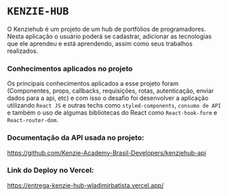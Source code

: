 # `KENZIE-HUB`

O Kenziehub é um projeto de um hub de portfólios de programadores. Nesta aplicação o usuário poderá se cadastrar, adicionar as tecnologias que ele aprendeu e está aprendendo, assim como seus trabalhos realizados.

### Conhecimentos aplicados no projeto

Os principais conhecimentos aplicados a esse projeto foram (Componentes, props, callbacks, requisições, rotas, autenticação, enviar dados para a api, etc) e com isso o desafio foi desenvolver a aplicação utilizando `React JS` e outras techs como `styled-components`, `consumo de API` e também o uso de algumas bibliotecas do React como `React-hook-form` e `React-router-dom`.

### Documentação da API usada no projeto: 
https://github.com/Kenzie-Academy-Brasil-Developers/kenziehub-api

### Link do Deploy no Vercel: 
https://entrega-kenzie-hub-wladimirbatista.vercel.app/


